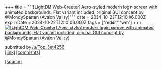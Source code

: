 +++
title = """[LightDM Web-Greeter] Aero-styled modern login screen with animated backgrounds, Flat variant included, original GUI concept by @MondySpartan (Avalon Valley)"""
date = 2024-10-22T12:10:06.000Z
expiryDate = 2024-10-22T12:10:06.000Z
tags = ["reddit","wm"]
+++
[![[LightDM Web-Greeter] Aero-styled modern login screen with animated backgrounds, Flat variant included, original GUI concept by @MondySpartan (Avalon Valley)](https://external-preview.redd.it/ZWVjZHFzMG9zYXdkMciH-3Vd2yDVZi2lkOPlkPGv4bXvjC-cWy2daXseD9CA.png?width=640&crop=smart&auto=webp&s=2e783a9f3d7d827f68235bdebf43e89fa7ff4ce0 "[LightDM Web-Greeter] Aero-styled modern login screen with animated backgrounds, Flat variant included, original GUI concept by @MondySpartan (Avalon Valley)")](https://www.reddit.com/r/unixporn/comments/1g9gks4/lightdm_webgreeter_aerostyled_modern_login_screen/)

submitted by [/u/Top\_Set4256](https://www.reddit.com/user/Top_Set4256)  
[\[link\]](https://v.redd.it/v2wzos0osawd1) [\[comments\]](https://www.reddit.com/r/unixporn/comments/1g9gks4/lightdm_webgreeter_aerostyled_modern_login_screen/)

[[source]](https://www.reddit.com/r/unixporn/comments/1g9gks4/lightdm_webgreeter_aerostyled_modern_login_screen/)
